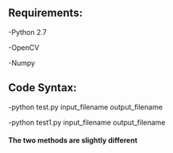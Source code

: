 ## Requirements:
-Python 2.7

-OpenCV

-Numpy

## Code Syntax:
-python test.py input_filename output_filename

-python test1.py input_filename output_filename

#### The two methods are slightly different
